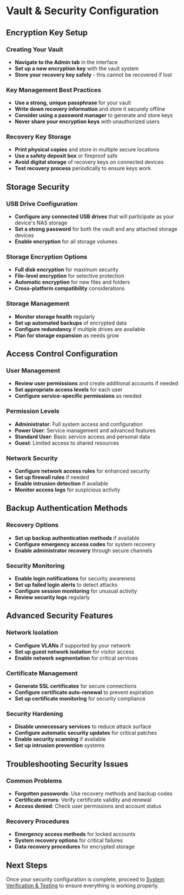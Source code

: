 # Vault & Security Configuration

## Encryption Key Setup

### Creating Your Vault
- **Navigate to the Admin tab** in the interface
- **Set up a new encryption key** with the vault system
- **Store your recovery key safely** - this cannot be recovered if lost

### Key Management Best Practices
- **Use a strong, unique passphrase** for your vault
- **Write down recovery information** and store it securely offline
- **Consider using a password manager** to generate and store keys
- **Never share your encryption keys** with unauthorized users

### Recovery Key Storage
- **Print physical copies** and store in multiple secure locations
- **Use a safety deposit box** or fireproof safe
- **Avoid digital storage** of recovery keys on connected devices
- **Test recovery process** periodically to ensure keys work

## Storage Security

### USB Drive Configuration
- **Configure any connected USB drives** that will participate as your device's NAS storage
- **Set a strong password** for both the vault and any attached storage devices
- **Enable encryption** for all storage volumes

### Storage Encryption Options
- **Full disk encryption** for maximum security
- **File-level encryption** for selective protection
- **Automatic encryption** for new files and folders
- **Cross-platform compatibility** considerations

### Storage Management
- **Monitor storage health** regularly
- **Set up automated backups** of encrypted data
- **Configure redundancy** if multiple drives are available
- **Plan for storage expansion** as needs grow

## Access Control Configuration

### User Management
- **Review user permissions** and create additional accounts if needed
- **Set appropriate access levels** for each user
- **Configure service-specific permissions** as needed

### Permission Levels
- **Administrator**: Full system access and configuration
- **Power User**: Service management and advanced features
- **Standard User**: Basic service access and personal data
- **Guest**: Limited access to shared resources

### Network Security
- **Configure network access rules** for enhanced security
- **Set up firewall rules** if needed
- **Enable intrusion detection** if available
- **Monitor access logs** for suspicious activity

## Backup Authentication Methods

### Recovery Options
- **Set up backup authentication methods** if available
- **Configure emergency access codes** for system recovery
- **Enable administrator recovery** through secure channels

### Security Monitoring
- **Enable login notifications** for security awareness
- **Set up failed login alerts** to detect attacks
- **Configure session monitoring** for unusual activity
- **Review security logs** regularly

## Advanced Security Features

### Network Isolation
- **Configure VLANs** if supported by your network
- **Set up guest network isolation** for visitor access
- **Enable network segmentation** for critical services

### Certificate Management
- **Generate SSL certificates** for secure connections
- **Configure certificate auto-renewal** to prevent expiration
- **Set up certificate monitoring** for security compliance

### Security Hardening
- **Disable unnecessary services** to reduce attack surface
- **Configure automatic security updates** for critical patches
- **Enable security scanning** if available
- **Set up intrusion prevention** systems

## Troubleshooting Security Issues

### Common Problems
- **Forgotten passwords**: Use recovery methods and backup codes
- **Certificate errors**: Verify certificate validity and renewal
- **Access denied**: Check user permissions and account status

### Recovery Procedures
- **Emergency access methods** for locked accounts
- **System recovery options** for critical failures
- **Data recovery procedures** for encrypted storage

## Next Steps

Once your security configuration is complete, proceed to [System Verification & Testing](setup-verification.md) to ensure everything is working properly. 
